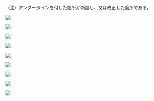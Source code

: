 （注）アンダーラインを付した箇所が新設し、又は改正した箇所である。

![](https://www.nta.go.jp/tmp/4a7e3987-6d2b-4a3d-8e83-79808897245a/images/46e2d899d12188bdfd298ce54679a8863b4c51dccb533c46d93145b402b6505b.jpg)

![](https://www.nta.go.jp/tmp/4a7e3987-6d2b-4a3d-8e83-79808897245a/images/611449ce037612d0b4dddad895bb80ba120afe61f8e00d3b8105469a4eaa37b8.jpg)

![](https://www.nta.go.jp/tmp/4a7e3987-6d2b-4a3d-8e83-79808897245a/images/982712637efc8caf3756bf51b820eda7f95d87a61dd39d9c6800a030d384fb6a.jpg)

![](https://www.nta.go.jp/tmp/4a7e3987-6d2b-4a3d-8e83-79808897245a/images/ca2c277dd2dc51f6ab7ab0be2f03c3ff1aaf3377283876cb1ec15991b99e9803.jpg)

![](https://www.nta.go.jp/tmp/4a7e3987-6d2b-4a3d-8e83-79808897245a/images/85aeda7e3d3adbaba2041f7bed99ad0fd30130da6ecbac09206cab4d011e02a9.jpg)

![](https://www.nta.go.jp/tmp/4a7e3987-6d2b-4a3d-8e83-79808897245a/images/b5577eadcc17effafae4c1a14c9cfcbd4fb55aff4f27a9283014a9528305cc0b.jpg)

![](https://www.nta.go.jp/tmp/4a7e3987-6d2b-4a3d-8e83-79808897245a/images/cd9d6343648cd2c25ad200ddd0cbe62d5fee2e6eb54020c555bc175d6a31c438.jpg)

![](https://www.nta.go.jp/tmp/4a7e3987-6d2b-4a3d-8e83-79808897245a/images/0bdb19978c394f6447399098dbc80912d893c97d3b84fd2aa8a0a1fe959336eb.jpg)

![](https://www.nta.go.jp/tmp/4a7e3987-6d2b-4a3d-8e83-79808897245a/images/7dab5db8fe468515163ae4ae518291f43daa13fb1e20f73a99e75203bff4e145.jpg)